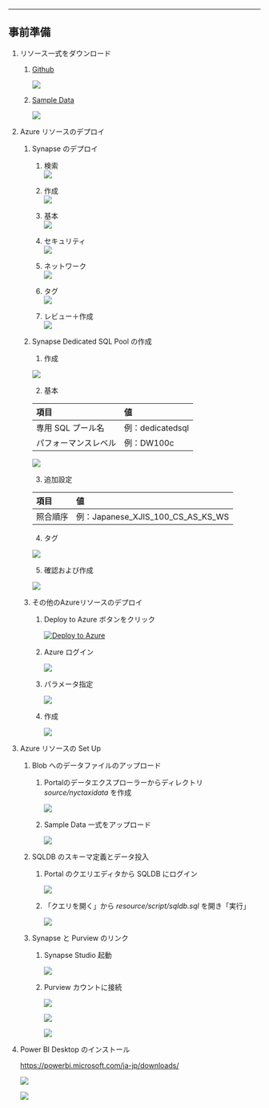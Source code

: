 
---
## **事前準備**

1. リソース一式をダウンロード   

   1. [Github](https://github.com/gho9o9/SynapseHandsOn)  

      ![](images/SynapseTechBook_2022-01-24-23-03-12.png)

   2. [Sample Data](https://o9o9storageshare.blob.core.windows.net/share/synapse_hands_on/nyctaxidata.zip)  
      
      ![](images/SynapseTechBook_2022-01-24-23-18-16.png)

2. Azure リソースのデプロイ

   1. Synapse のデプロイ

      1. 検索  
         ![](images/SynapseTechBook_2022-01-24-21-53-26.png)

      2. 作成  
         ![](images/SynapseTechBook_2022-01-24-21-54-34.png)

      3. 基本  
         ![](images/SynapseTechBook_2022-01-24-22-04-17.png)

      4. セキュリティ  
         ![](images/SynapseTechBook_2022-01-24-22-06-05.png)

      5. ネットワーク  
         ![](images/SynapseTechBook_2022-01-24-22-06-42.png)

      6. タグ  
         ![](images/SynapseTechBook_2022-01-24-22-07-13.png)

      7. レビュー＋作成  
         ![](images/SynapseTechBook_2022-01-24-22-08-02.png)
   
   2. Synapse Dedicated SQL Pool の作成
   
      1. 作成  

        ![](images/SynapseTechBook_2022-01-25-09-32-58.png)

      2. 基本  
        
        | 項目 | 値 |
        | :---- | :---- |
        | 専用 SQL プール名 | 例：dedicatedsql |
        | パフォーマンスレベル | 例：DW100c |

        ![](images/SynapseTechBook_2022-01-25-09-39-42.png)

      3. 追加設定
        
        | 項目 | 値 |
        | :---- | :---- |
        | 照合順序 | 例：Japanese_XJIS_100_CS_AS_KS_WS |      

      4. タグ

        ![](images/SynapseTechBook_2022-01-25-10-04-38.png)

      5. 確認および作成

        ![](images/SynapseTechBook_2022-01-25-10-05-06.png)


   3. その他のAzureリソースのデプロイ  
      
      1. Deploy to Azure ボタンをクリック  

         [![Deploy to Azure](https://aka.ms/deploytoazurebutton)](https://portal.azure.com/#create/Microsoft.Template/uri/https%3A%2F%2Fraw.githubusercontent.com%2Fgho9o9%2FSynapseHandsOn%2Fmain%2Fresource%2Fdeploy%2Fazuredeploy.json)

      2. Azure ログイン  

         ![](images/SynapseTechBook_2022-01-24-22-12-41.png)

      3. パラメータ指定  

         ![](images/SynapseTechBook_2022-01-24-23-23-04.png)

      4. 作成  
      
         ![](images/SynapseTechBook_2022-01-24-23-23-32.png)   
      
3. Azure リソースの Set Up  

   1. Blob へのデータファイルのアップロード  

      1. Portalのデータエクスプローラーからディレクトリ *source/nyctaxidata* を作成

         ![](images/SynapseTechBook_2022-01-25-00-09-42.png)

      2. Sample Data 一式をアップロード

         ![](images/SynapseTechBook_2022-01-25-00-30-28.png)

   2. SQLDB のスキーマ定義とデータ投入  

      1. Portal のクエリエディタから SQLDB にログイン  

         ![](images/SynapseTechBook_2022-01-25-00-15-09.png)

      2. 「クエリを開く」から *resource/script/sqldb.sql* を開き「実行」  

         ![](images/SynapseTechBook_2022-01-25-00-18-49.png)

   3. Synapse と Purview のリンク  

      1. Synapse Studio 起動  
         
          ![](images/SynapseTechBook_2022-01-25-00-32-59.png)

      2.  Purview カウントに接続  

          ![](images/SynapseTechBook_2022-01-25-00-34-06.png)

          ![](images/SynapseTechBook_2022-01-25-00-34-43.png)

          ![](images/SynapseTechBook_2022-01-25-00-36-50.png)

4. Power BI Desktop のインストール  
   
   https://powerbi.microsoft.com/ja-jp/downloads/

   ![](images/SynapseTechBook_2022-01-30-19-45-21.png)

   ![](images/SynapseTechBook_2022-01-30-19-51-03.png)

